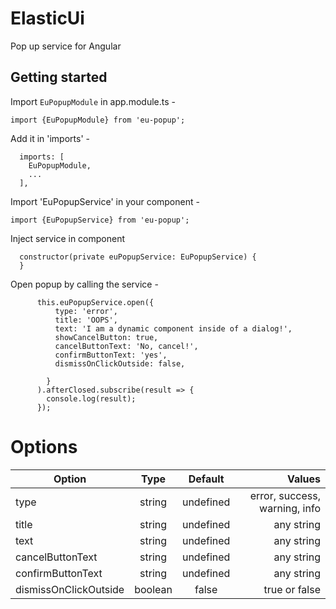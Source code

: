 # ElasticUi

Pop up service for Angular

## Getting started

Import `EuPopupModule` in app.module.ts - 
```
import {EuPopupModule} from 'eu-popup';
```

Add it in 'imports' - 
```
  imports: [
    EuPopupModule,
    ...
  ],
  ```

Import 'EuPopupService' in your component - 
```
import {EuPopupService} from 'eu-popup';
```

Inject service in component
```
  constructor(private euPopupService: EuPopupService) {
  }
```

Open popup by calling the service - 
```
      this.euPopupService.open({
          type: 'error',
          title: 'OOPS',
          text: 'I am a dynamic component inside of a dialog!',
          showCancelButton: true,
          cancelButtonText: 'No, cancel!',
          confirmButtonText: 'yes',
          dismissOnClickOutside: false,
          
        }
      ).afterClosed.subscribe(result => {
        console.log(result);
      });
```

# Options

| Option                | Type          | Default   | Values         |
| --------------------- |:-------------:| :--------:| --------------:|
| type                  | string        | undefined | error, success, warning, info |
| title                 | string        | undefined | any string     |
| text                  | string        | undefined | any string     |
| cancelButtonText      |  string       | undefined | any string     |
| confirmButtonText     |  string       | undefined | any string     |
| dismissOnClickOutside |  boolean      | false     | true or false  |


